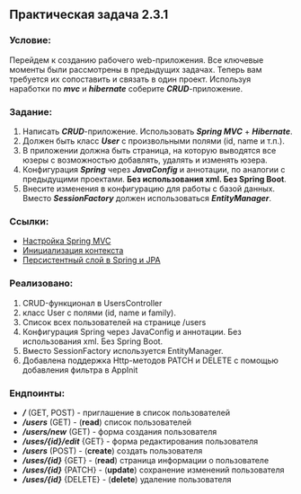 ## Практическая задача 2.3.1
### Условие:
Перейдем к созданию рабочего web-приложения. Все ключевые моменты были рассмотрены в предыдущих задачах. Теперь вам требуется их сопоставить и связать в один проект.
Используя наработки по ***mvc*** и ***hibernate*** соберите ***CRUD***-приложение.

### Задание:
1. Написать ***CRUD***-приложение. Использовать ***Spring MVC*** + ***Hibernate***.
2. Должен быть класс ***User*** с произвольными полями (id, name и т.п.).
3. В приложении должна быть страница, на которую выводятся все юзеры с возможностью добавлять, удалять и изменять юзера.
4. Конфигурация ***Spring*** через ***JavaConfig*** и аннотации, по аналогии с предыдущими проектами. **Без использования xml. Без Spring Boot**.
5. Внесите изменения в конфигурацию для работы с базой данных. Вместо ***SessionFactory*** должен использоваться ***EntityManager***.
### Ссылки:
- [Настройка Spring MVC](https://java-master.com/spring-mvs-настройка-без-xml-web-xml/)
- [Инициализация контекста](https://habr.com/ru/post/222579/)
- [Персистентный слой в Spring и JPA](https://www.baeldung.com/the-persistence-layer-with-spring-and-jpa)

### Реализовано:
1. CRUD-функционал в UsersController
2. класс User с полями (id, name и family).
3. Список всех пользователей на странице /users
4. Конфигурация Spring через JavaConfig и аннотации. Без использования xml. Без Spring Boot.
5. Вместо SessionFactory используется EntityManager.
6. Добавлена поддержка Http-методов PATCH и DELETE с помощью добавления фильтра в AppInit

### Ендпоинты:
- ***/*** (GET, POST) - приглашение в список пользователей
- ***/users*** (GET) - (**read**) список пользователей
- ***/users/new*** (GET) - форма создания пользователя
- ***/uses/{id}/edit*** {GET} - форма редактирования пользователя
- ***/users*** (POST) - (**create**) создать пользователя
- ***/uses/{id}*** {GET} - (**read**) страница информации о пользователе
- ***/uses/{id}*** {PATCH} - (**update**) сохранение изменений пользователя
- ***/uses/{id}*** {DELETE} - (**delete**) удаление пользователя
